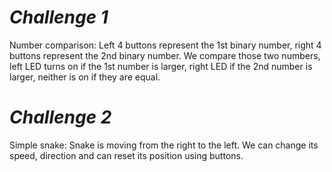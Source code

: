 # _Challenge 1_
Number comparison:
	Left 4 buttons represent the 1st binary number, right 4 buttons represent the 2nd binary number.
	We compare those two numbers, left LED turns on if the 1st number is larger, right LED if the 2nd number is larger, neither is on if they are equal.
	
# _Challenge 2_
Simple snake:
	Snake is moving from the right to the left. We can change its speed, direction and can reset its position using buttons.
